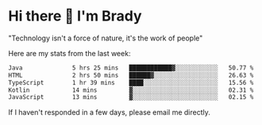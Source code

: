 # Hi there 👋 I'm Brady

"Technology isn't a force of nature, it's the work of people"


Here are my stats from the last week:
<!--START_SECTION:waka-->

```txt
Java              5 hrs 25 mins   ████████████▓░░░░░░░░░░░░   50.77 %
HTML              2 hrs 50 mins   ██████▓░░░░░░░░░░░░░░░░░░   26.63 %
TypeScript        1 hr 39 mins    ████░░░░░░░░░░░░░░░░░░░░░   15.56 %
Kotlin            14 mins         ▓░░░░░░░░░░░░░░░░░░░░░░░░   02.31 %
JavaScript        13 mins         ▓░░░░░░░░░░░░░░░░░░░░░░░░   02.15 %
```

<!--END_SECTION:waka-->

If I haven't responded in a few days, please email me directly. 
